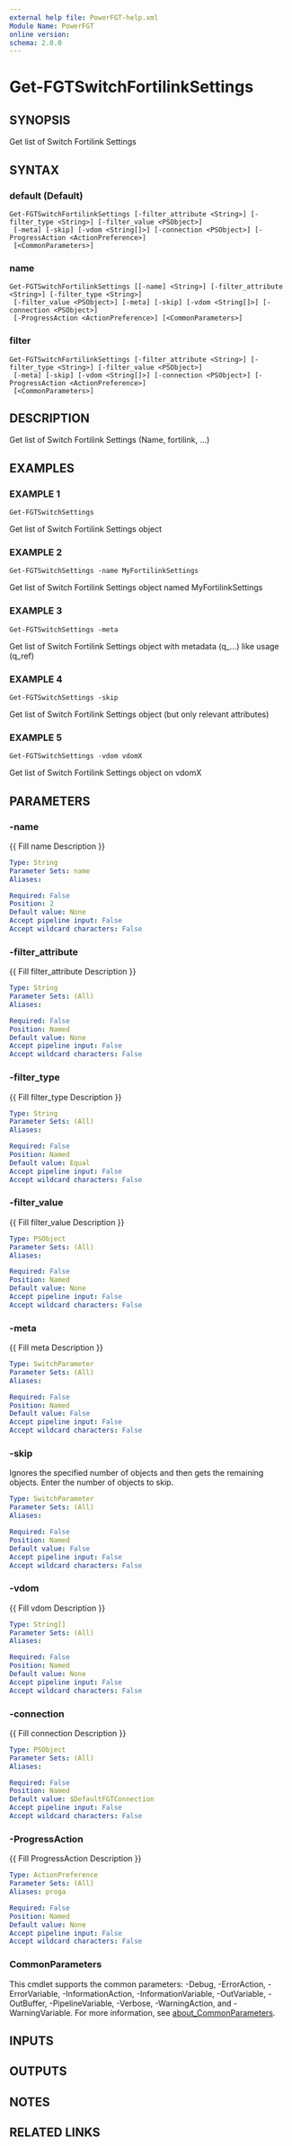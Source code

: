 ```yaml
---
external help file: PowerFGT-help.xml
Module Name: PowerFGT
online version:
schema: 2.0.0
---
```


# Get-FGTSwitchFortilinkSettings

## SYNOPSIS
Get list of Switch Fortilink Settings

## SYNTAX

### default (Default)
```
Get-FGTSwitchFortilinkSettings [-filter_attribute <String>] [-filter_type <String>] [-filter_value <PSObject>]
 [-meta] [-skip] [-vdom <String[]>] [-connection <PSObject>] [-ProgressAction <ActionPreference>]
 [<CommonParameters>]
```

### name
```
Get-FGTSwitchFortilinkSettings [[-name] <String>] [-filter_attribute <String>] [-filter_type <String>]
 [-filter_value <PSObject>] [-meta] [-skip] [-vdom <String[]>] [-connection <PSObject>]
 [-ProgressAction <ActionPreference>] [<CommonParameters>]
```

### filter
```
Get-FGTSwitchFortilinkSettings [-filter_attribute <String>] [-filter_type <String>] [-filter_value <PSObject>]
 [-meta] [-skip] [-vdom <String[]>] [-connection <PSObject>] [-ProgressAction <ActionPreference>]
 [<CommonParameters>]
```

## DESCRIPTION
Get list of Switch Fortilink Settings (Name, fortilink, ...)

## EXAMPLES

### EXAMPLE 1
```
Get-FGTSwitchSettings
```

Get list of Switch Fortilink Settings object

### EXAMPLE 2
```
Get-FGTSwitchSettings -name MyFortilinkSettings
```

Get list of Switch Fortilink Settings object named MyFortilinkSettings

### EXAMPLE 3
```
Get-FGTSwitchSettings -meta
```

Get list of Switch Fortilink Settings object with metadata (q_...) like usage (q_ref)

### EXAMPLE 4
```
Get-FGTSwitchSettings -skip
```

Get list of Switch Fortilink Settings object (but only relevant attributes)

### EXAMPLE 5
```
Get-FGTSwitchSettings -vdom vdomX
```

Get list of Switch Fortilink Settings object on vdomX

## PARAMETERS

### -name
{{ Fill name Description }}

```yaml
Type: String
Parameter Sets: name
Aliases:

Required: False
Position: 2
Default value: None
Accept pipeline input: False
Accept wildcard characters: False
```

### -filter_attribute
{{ Fill filter_attribute Description }}

```yaml
Type: String
Parameter Sets: (All)
Aliases:

Required: False
Position: Named
Default value: None
Accept pipeline input: False
Accept wildcard characters: False
```

### -filter_type
{{ Fill filter_type Description }}

```yaml
Type: String
Parameter Sets: (All)
Aliases:

Required: False
Position: Named
Default value: Equal
Accept pipeline input: False
Accept wildcard characters: False
```

### -filter_value
{{ Fill filter_value Description }}

```yaml
Type: PSObject
Parameter Sets: (All)
Aliases:

Required: False
Position: Named
Default value: None
Accept pipeline input: False
Accept wildcard characters: False
```

### -meta
{{ Fill meta Description }}

```yaml
Type: SwitchParameter
Parameter Sets: (All)
Aliases:

Required: False
Position: Named
Default value: False
Accept pipeline input: False
Accept wildcard characters: False
```

### -skip
Ignores the specified number of objects and then gets the remaining objects.
Enter the number of objects to skip.

```yaml
Type: SwitchParameter
Parameter Sets: (All)
Aliases:

Required: False
Position: Named
Default value: False
Accept pipeline input: False
Accept wildcard characters: False
```

### -vdom
{{ Fill vdom Description }}

```yaml
Type: String[]
Parameter Sets: (All)
Aliases:

Required: False
Position: Named
Default value: None
Accept pipeline input: False
Accept wildcard characters: False
```

### -connection
{{ Fill connection Description }}

```yaml
Type: PSObject
Parameter Sets: (All)
Aliases:

Required: False
Position: Named
Default value: $DefaultFGTConnection
Accept pipeline input: False
Accept wildcard characters: False
```

### -ProgressAction
{{ Fill ProgressAction Description }}

```yaml
Type: ActionPreference
Parameter Sets: (All)
Aliases: proga

Required: False
Position: Named
Default value: None
Accept pipeline input: False
Accept wildcard characters: False
```

### CommonParameters
This cmdlet supports the common parameters: -Debug, -ErrorAction, -ErrorVariable, -InformationAction, -InformationVariable, -OutVariable, -OutBuffer, -PipelineVariable, -Verbose, -WarningAction, and -WarningVariable. For more information, see [about_CommonParameters](http://go.microsoft.com/fwlink/?LinkID=113216).

## INPUTS

## OUTPUTS

## NOTES

## RELATED LINKS
